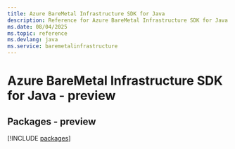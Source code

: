 ```yaml
---
title: Azure BareMetal Infrastructure SDK for Java
description: Reference for Azure BareMetal Infrastructure SDK for Java
ms.date: 08/04/2025
ms.topic: reference
ms.devlang: java
ms.service: baremetalinfrastructure
---
```

# Azure BareMetal Infrastructure SDK for Java - preview
## Packages - preview
[!INCLUDE [packages](baremetal-infrastructure-index.md)]